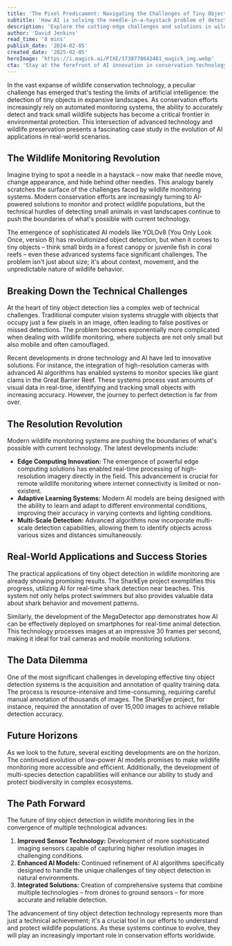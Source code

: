 ```yaml
---
title: 'The Pixel Predicament: Navigating the Challenges of Tiny Object Detection in Wildlife Conservation'
subtitle: 'How AI is solving the needle-in-a-haystack problem of detecting tiny wildlife in vast landscapes'
description: 'Explore the cutting-edge challenges and solutions in wildlife conservation as AI tackles the complex task of detecting tiny objects in vast landscapes. From advanced algorithms to real-world applications, discover how technology is revolutionizing wildlife monitoring and protection efforts.'
author: 'David Jenkins'
read_time: '8 mins'
publish_date: '2024-02-05'
created_date: '2025-02-05'
heroImage: 'https://i.magick.ai/PIXE/1738778642461_magick_img.webp'
cta: 'Stay at the forefront of AI innovation in conservation technology - follow us on LinkedIn for the latest updates and breakthroughs in wildlife monitoring solutions.'
---
```


In the vast expanse of wildlife conservation technology, a peculiar challenge has emerged that's testing the limits of artificial intelligence: the detection of tiny objects in expansive landscapes. As conservation efforts increasingly rely on automated monitoring systems, the ability to accurately detect and track small wildlife subjects has become a critical frontier in environmental protection. This intersection of advanced technology and wildlife preservation presents a fascinating case study in the evolution of AI applications in real-world scenarios.

## The Wildlife Monitoring Revolution

Imagine trying to spot a needle in a haystack – now make that needle move, change appearance, and hide behind other needles. This analogy barely scratches the surface of the challenges faced by wildlife monitoring systems. Modern conservation efforts are increasingly turning to AI-powered solutions to monitor and protect wildlife populations, but the technical hurdles of detecting small animals in vast landscapes continue to push the boundaries of what's possible with current technology.

The emergence of sophisticated AI models like YOLOv8 (You Only Look Once, version 8) has revolutionized object detection, but when it comes to tiny objects – think small birds in a forest canopy or juvenile fish in coral reefs – even these advanced systems face significant challenges. The problem isn't just about size; it's about context, movement, and the unpredictable nature of wildlife behavior.

## Breaking Down the Technical Challenges

At the heart of tiny object detection lies a complex web of technical challenges. Traditional computer vision systems struggle with objects that occupy just a few pixels in an image, often leading to false positives or missed detections. The problem becomes exponentially more complicated when dealing with wildlife monitoring, where subjects are not only small but also mobile and often camouflaged.

Recent developments in drone technology and AI have led to innovative solutions. For instance, the integration of high-resolution cameras with advanced AI algorithms has enabled systems to monitor species like giant clams in the Great Barrier Reef. These systems process vast amounts of visual data in real-time, identifying and tracking small objects with increasing accuracy. However, the journey to perfect detection is far from over.

## The Resolution Revolution

Modern wildlife monitoring systems are pushing the boundaries of what's possible with current technology. The latest developments include:

- **Edge Computing Innovation:** The emergence of powerful edge computing solutions has enabled real-time processing of high-resolution imagery directly in the field. This advancement is crucial for remote wildlife monitoring where internet connectivity is limited or non-existent.
- **Adaptive Learning Systems:** Modern AI models are being designed with the ability to learn and adapt to different environmental conditions, improving their accuracy in varying contexts and lighting conditions.
- **Multi-Scale Detection:** Advanced algorithms now incorporate multi-scale detection capabilities, allowing them to identify objects across various sizes and distances simultaneously.

## Real-World Applications and Success Stories

The practical applications of tiny object detection in wildlife monitoring are already showing promising results. The SharkEye project exemplifies this progress, utilizing AI for real-time shark detection near beaches. This system not only helps protect swimmers but also provides valuable data about shark behavior and movement patterns.

Similarly, the development of the MegaDetector app demonstrates how AI can be effectively deployed on smartphones for real-time animal detection. This technology processes images at an impressive 30 frames per second, making it ideal for trail cameras and mobile monitoring solutions.

## The Data Dilemma

One of the most significant challenges in developing effective tiny object detection systems is the acquisition and annotation of quality training data. The process is resource-intensive and time-consuming, requiring careful manual annotation of thousands of images. The SharkEye project, for instance, required the annotation of over 15,000 images to achieve reliable detection accuracy.

## Future Horizons

As we look to the future, several exciting developments are on the horizon. The continued evolution of low-power AI models promises to make wildlife monitoring more accessible and efficient. Additionally, the development of multi-species detection capabilities will enhance our ability to study and protect biodiversity in complex ecosystems.

## The Path Forward

The future of tiny object detection in wildlife monitoring lies in the convergence of multiple technological advances:

1. **Improved Sensor Technology:** Development of more sophisticated imaging sensors capable of capturing higher resolution images in challenging conditions.
2. **Enhanced AI Models:** Continued refinement of AI algorithms specifically designed to handle the unique challenges of tiny object detection in natural environments.
3. **Integrated Solutions:** Creation of comprehensive systems that combine multiple technologies – from drones to ground sensors – for more accurate and reliable detection.

The advancement of tiny object detection technology represents more than just a technical achievement; it's a crucial tool in our efforts to understand and protect wildlife populations. As these systems continue to evolve, they will play an increasingly important role in conservation efforts worldwide.